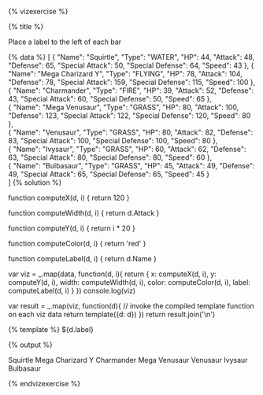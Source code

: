 {% vizexercise %}

{% title %}

Place a label to the left of each bar

{% data %}
[
  {
    "Name": "Squirtle",
    "Type": "WATER",
    "HP": 44,
    "Attack": 48,
    "Defense": 65,
    "Special Attack": 50,
    "Special Defense": 64,
    "Speed": 43
  },
  {
    "Name": "Mega Charizard Y",
    "Type": "FLYING",
    "HP": 78,
    "Attack": 104,
    "Defense": 78,
    "Special Attack": 159,
    "Special Defense": 115,
    "Speed": 100
  },  
  {
    "Name": "Charmander",
    "Type": "FIRE",
    "HP": 39,
    "Attack": 52,
    "Defense": 43,
    "Special Attack": 60,
    "Special Defense": 50,
    "Speed": 65
  },  
  {
    "Name": "Mega Venusaur",
    "Type": "GRASS",
    "HP": 80,
    "Attack": 100,
    "Defense": 123,
    "Special Attack": 122,
    "Special Defense": 120,
    "Speed": 80
  },  
  {
    "Name": "Venusaur",
    "Type": "GRASS",
    "HP": 80,
    "Attack": 82,
    "Defense": 83,
    "Special Attack": 100,
    "Special Defense": 100,
    "Speed": 80
  },    
  {
    "Name": "Ivysaur",
    "Type": "GRASS",
    "HP": 60,
    "Attack": 62,
    "Defense": 63,
    "Special Attack": 80,
    "Special Defense": 80,
    "Speed": 60
  },    
  {
    "Name": "Bulbasaur",
    "Type": "GRASS",
    "HP": 45,
    "Attack": 49,
    "Defense": 49,
    "Special Attack": 65,
    "Special Defense": 65,
    "Speed": 45
  }  
]
{% solution %}

function computeX(d, i) {
    return 120
}

function computeWidth(d, i) {
    return d.Attack
}

function computeY(d, i) {
    return i * 20
}

function computeColor(d, i) {
    return 'red'
}

function computeLabel(d, i) {
    return d.Name
}


var viz = _.map(data, function(d, i){
            return {
                x: computeX(d, i),
                y: computeY(d, i),
                width: computeWidth(d, i),
                color: computeColor(d, i),
		label: computeLabel(d, i)
            }
         })
console.log(viz)

var result = _.map(viz, function(d){
         // invoke the compiled template function on each viz data
         return template({d: d})
     })
return result.join('\n')

{% template %}
<g transform="translate(0 ${d.y})">
    <rect         
	 x = "${d.x}"        
	 width="${d.width}"
         height="20"
         style="fill:${d.color};
                stroke-width:3;
                stroke:rgb(0,0,0)" />
	<text transform="translate(0 15)">
        ${d.label}
    </text>
</g>

{% output %}

<g transform="translate(0 0)">
    <rect
         x="120"
         width="48"
         height="20"
         style="fill:red;
                stroke-width:3;
                stroke:rgb(0,0,0)" />
    <text transform="translate(0 15)">
        Squirtle
    </text>
</g>
<g transform="translate(0 20)">
    <rect
         x="120"
         width="104"
         height="20"
         style="fill:red;
                stroke-width:3;
                stroke:rgb(0,0,0)" />
    <text transform="translate(0 15)">
        Mega Charizard Y
    </text>
</g>
<g transform="translate(0 40)">
    <rect
         x="120"
         width="52"
         height="20"
         style="fill:red;
                stroke-width:3;
                stroke:rgb(0,0,0)" />
    <text transform="translate(0 15)">
        Charmander
    </text>
</g>
<g transform="translate(0 60)">
    <rect
         x="120"
         width="100"
         height="20"
         style="fill:red;
                stroke-width:3;
                stroke:rgb(0,0,0)" />
    <text transform="translate(0 15)">
        Mega Venusaur
    </text>
</g>
<g transform="translate(0 80)">
    <rect
         x="120"
         width="82"
         height="20"
         style="fill:red;
                stroke-width:3;
                stroke:rgb(0,0,0)" />
    <text transform="translate(0 15)">
        Venusaur
    </text>
</g>
<g transform="translate(0 100)">
    <rect
         x="120"
         width="62"
         height="20"
         style="fill:red;
                stroke-width:3;
                stroke:rgb(0,0,0)" />
    <text transform="translate(0 15)">
        Ivysaur
    </text>
</g>
<g transform="translate(0 120)">
    <rect
         x="120"
         width="49"
         height="20"
         style="fill:red;
                stroke-width:3;
                stroke:rgb(0,0,0)" />
    <text transform="translate(0 15)">
        Bulbasaur
    </text>
</g>

{% endvizexercise %}
